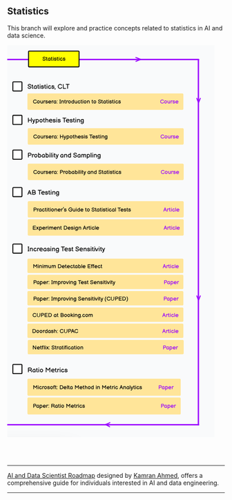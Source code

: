 ## Statistics
This branch will explore and practice concepts related to statistics in AI and data science.

![ ](images/2-statistics.png)

</br>
</br>


---
[AI and Data Scientist Roadmap](https://roadmap.sh/ai-data-scientist?s=65dd2a1daec67f2e2aa43593) designed by 
[Kamran Ahmed](https://github.com/kamranahmedse/developer-roadmap), 
offers a comprehensive guide for individuals interested in AI and data engineering.

---

